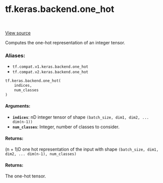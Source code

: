 <div itemscope itemtype="http://developers.google.com/ReferenceObject">
<meta itemprop="name" content="tf.keras.backend.one_hot" />
<meta itemprop="path" content="Stable" />
</div>

# tf.keras.backend.one_hot

<!-- Insert buttons -->

<table class="tfo-notebook-buttons tfo-api" align="left">
</table>

<a target="_blank" href="/code/stable/tensorflow/python/keras/backend.py">View source</a>



<!-- Start diff -->
Computes the one-hot representation of an integer tensor.

### Aliases:

* `tf.compat.v1.keras.backend.one_hot`
* `tf.compat.v2.keras.backend.one_hot`


``` python
tf.keras.backend.one_hot(
    indices,
    num_classes
)
```



<!-- Placeholder for "Used in" -->


#### Arguments:


* <b>`indices`</b>: nD integer tensor of shape
    `(batch_size, dim1, dim2, ... dim(n-1))`
* <b>`num_classes`</b>: Integer, number of classes to consider.


#### Returns:

(n + 1)D one hot representation of the input
with shape `(batch_size, dim1, dim2, ... dim(n-1), num_classes)`



#### Returns:

The one-hot tensor.
